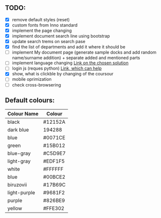 ## TODO:

- [x] remove default styles (reset)
- [x] custom fonts from Inno standard
- [x] implement the page changing
- [x] implement document search line using bootstrap
- [x] update search trems on search pase
- [x] find the list of departments and add it where it should be
- [ ] implement My document page (generate sample docks and add random name/surname addition) + separate added and mentioned parts 
- [ ] implement language changing [Link on the chosen solution](https://stackoverflow.com/questions/46008760/how-to-build-multiple-language-website-using-pure-html-js-jquery)
- [ ] login js (reques python) [Link, which can help](https://stackoverflow.com/questions/5448545/how-to-retrieve-get-parameters-from-javascript/)
- [x] show, what is clickble by changing of the coursour
- [ ] mobile oprimization
- [ ] check cross-browsering

## Default colours:

|Colour Name| Colour|
|-----------|-------|
|black| #12152A|
|dark blue| 194288|
|blue| #0071CE|
|green|#15B012|
|blue-gray|#C5D9E7|
|light-gray|#EDF1F5|
|white|#FFFFFF|
|blue|#00BCE2|
|biruzovii|#17B69C|
|light-purple|#9681F2|
|purple|#826BE9|
|yellow|#FFE302|